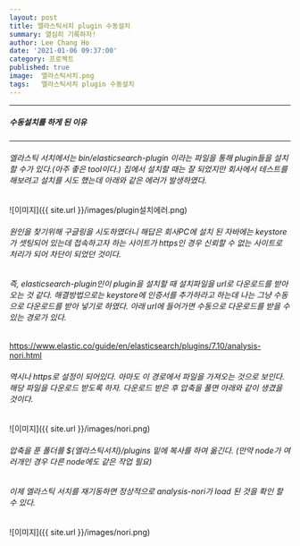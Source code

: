 ```yaml
---
layout: post
title: 엘라스틱서치 plugin 수동설치
summary: 열심히 기록하자!
author: Lee Chang Ho
date: '2021-01-06 09:37:00'
category: 프로젝트
published: true
image:  엘라스틱서치.png
tags:   엘라스틱서치 plugin 수동설치
---
```


 ---
##### 수동설치를 하게 된 이유
 ---

###### 엘라스틱 서치에서는 bin/elasticsearch-plugin 이라는 파일을 통해 plugin들을 설치할 수가 있다.(아주 좋은 tool이다.) 집에서 설치할 때는 잘 되었지만 회사에서 테스트를 해보려고 설치를 시도 했는데 아래와 같은 에러가 발생하였다.  
![이미지]({{ site.url }}/images/plugin설치에러.png)

###### 원인을 찾기위해 구글링을 시도하였더니 해답은 회사PC에 설치 된 자바에는 keystore가 셋팅되어 있는데 접속하고자 하는 사이트가 https인 경우 신뢰할 수 없는 사이트로 처리가 되어 차단이 되었던 것이다.  
###### 즉, elasticsearch-plugin인이  plugin을 설치할 때 설치파일을 url로 다운로드를 받아오는 것 같다.  해결방법으로는 keystore에 인증서를 추가하라고 하는데 나는 그냥 수동으로 다운로드를 받아 넣기로 하였다.  아래 url에 들어가면 수동으로 다운로드를 받을 수 있는 경로가 있다.   
https://www.elastic.co/guide/en/elasticsearch/plugins/7.10/analysis-nori.html  
###### 역시나 https로 설정이 되어있다. 아마도 이 경로에서 파일을 가져오는 것으로 보인다.  해당 파일을 다운로드 받도록 하자.  다운로드 받은 후 압축을 풀면 아래와 같이 생겼을 것이다.  
![이미지]({{ site.url }}/images/nori.png)

###### 압축을 푼 폴더를 ${엘라스틱서치}/plugins 밑에 복사를 하여 옮긴다. (만약 node가 여러개인 경우 다른 node에도 같은 작업 필요)  
###### 이제 엘라스틱 서치를 재기동하면 정상적으로 analysis-nori가 load 된 것을 확인 할 수 있다.  
![이미지]({{ site.url }}/images/nori.png)

<!--stackedit_data:
eyJoaXN0b3J5IjpbNTE5NDczOTg1LDk1MzMwMDI5MCwtNDUwNT
YzNjkzLDIxNDIyODQ2MTRdfQ==
-->